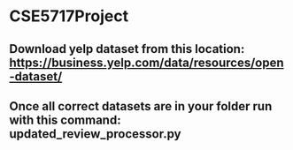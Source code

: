 # CSE5717Project

## Download yelp dataset from this location: https://business.yelp.com/data/resources/open-dataset/

## Once all correct datasets are in your folder run with this command: updated_review_processor.py

